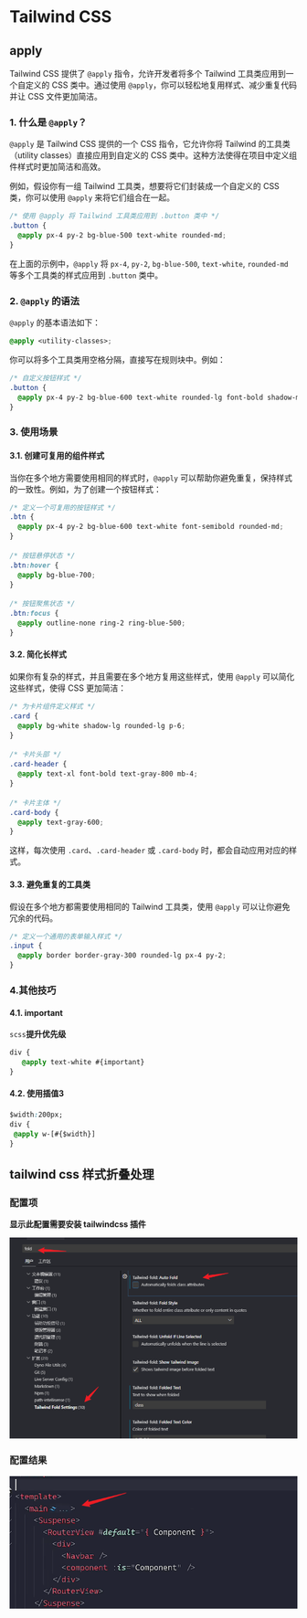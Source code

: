 

# Tailwind CSS 

## apply

Tailwind CSS 提供了 `@apply` 指令，允许开发者将多个 Tailwind 工具类应用到一个自定义的 CSS 类中。通过使用 `@apply`，你可以轻松地复用样式、减少重复代码并让 CSS 文件更加简洁。

### 1. 什么是 `@apply`？

`@apply` 是 Tailwind CSS 提供的一个 CSS 指令，它允许你将 Tailwind 的工具类（utility classes）直接应用到自定义的 CSS 类中。这种方法使得在项目中定义组件样式时更加简洁和高效。

例如，假设你有一组 Tailwind 工具类，想要将它们封装成一个自定义的 CSS 类，你可以使用 `@apply` 来将它们组合在一起。

```css
/* 使用 @apply 将 Tailwind 工具类应用到 .button 类中 */
.button {
  @apply px-4 py-2 bg-blue-500 text-white rounded-md;
}
```

在上面的示例中，`@apply` 将 `px-4`, `py-2`, `bg-blue-500`, `text-white`, `rounded-md` 等多个工具类的样式应用到 `.button` 类中。

### 2. `@apply` 的语法

`@apply` 的基本语法如下：

```css
@apply <utility-classes>;
```

你可以将多个工具类用空格分隔，直接写在规则块中。例如：

```css
/* 自定义按钮样式 */
.button {
  @apply px-4 py-2 bg-blue-600 text-white rounded-lg font-bold shadow-md;
}
```

### 3. 使用场景

#### 3.1. 创建可复用的组件样式

当你在多个地方需要使用相同的样式时，`@apply` 可以帮助你避免重复，保持样式的一致性。例如，为了创建一个按钮样式：

```css
/* 定义一个可复用的按钮样式 */
.btn {
  @apply px-4 py-2 bg-blue-600 text-white font-semibold rounded-md;
}

/* 按钮悬停状态 */
.btn:hover {
  @apply bg-blue-700;
}

/* 按钮聚焦状态 */
.btn:focus {
  @apply outline-none ring-2 ring-blue-500;
}
```

#### 3.2. 简化长样式

如果你有复杂的样式，并且需要在多个地方复用这些样式，使用 `@apply` 可以简化这些样式，使得 CSS 更加简洁：

```css
/* 为卡片组件定义样式 */
.card {
  @apply bg-white shadow-lg rounded-lg p-6;
}

/* 卡片头部 */
.card-header {
  @apply text-xl font-bold text-gray-800 mb-4;
}

/* 卡片主体 */
.card-body {
  @apply text-gray-600;
}
```

这样，每次使用 `.card`、`.card-header` 或 `.card-body` 时，都会自动应用对应的样式。

#### 3.3. 避免重复的工具类

假设在多个地方都需要使用相同的 Tailwind 工具类，使用 `@apply` 可以让你避免冗余的代码。

```css
/* 定义一个通用的表单输入样式 */
.input {
  @apply border border-gray-300 rounded-lg px-4 py-2;
}
```

### 4.其他技巧

#### 4.1. important

`scss`**提升优先级**

```css
div {
   @apply text-white #{important} 
}
```

#### 4.2. 使用插值3

```css
$width:200px;
div {
 @apply w-[#{$width}]
}
```

## tailwind css 样式折叠处理

### 配置项

**显示此配置需要安装 tailwindcss 插件**

![image-20241115163131141](./assets\image-20241115163131141.png)

### 配置结果

![image-20241115163425070](assets/image-20241115163425070.png)

